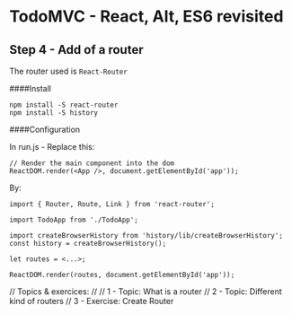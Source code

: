 
# TodoMVC - React, Alt, ES6 revisited


## Step 4 - Add of a router

The router used is `React-Router`

####Install
``` 
npm install -S react-router
npm install -S history
``` 

####Configuration

In run.js - Replace this:

```
// Render the main component into the dom
ReactDOM.render(<App />, document.getElementById('app'));
```

By:

```
import { Router, Route, Link } from 'react-router';

import TodoApp from './TodoApp';

import createBrowserHistory from 'history/lib/createBrowserHistory';
const history = createBrowserHistory();

let routes = <...>;

ReactDOM.render(routes, document.getElementById('app'));
```


// Topics & exercices:
//
// 1 - Topic: What is a router
// 2 - Topic: Different kind of routers
// 3 - Exercise: Create Router
